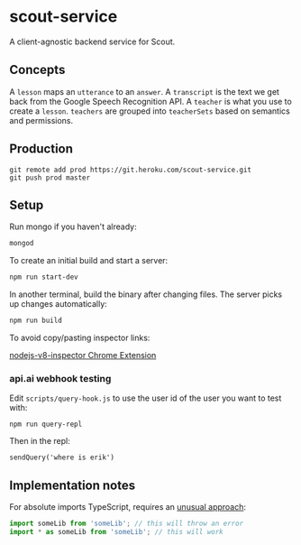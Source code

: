 # scout-service

A client-agnostic backend service for Scout.

## Concepts

A `lesson` maps an `utterance` to an `answer`.
A `transcript` is the text we get back from the Google Speech Recognition API.
A `teacher` is what you use to create a `lesson`.
`teachers` are grouped into `teacherSets` based on semantics and permissions.

## Production

```
git remote add prod https://git.heroku.com/scout-service.git
git push prod master
```

## Setup

Run mongo if you haven't already:
```sh
mongod
```

To create an initial build and start a server:
```sh
npm run start-dev
```

In another terminal, build the binary after changing files. The server picks
up changes automatically:
```sh
npm run build
```

To avoid copy/pasting inspector links:

[nodejs-v8-inspector Chrome Extension](https://chrome.google.com/webstore/detail/nodejs-v8-inspector/lfnddfpljnhbneopljflpombpnkfhggl?hl=en)

### api.ai webhook testing

Edit `scripts/query-hook.js` to use the user id of the user you want to test with:

```
npm run query-repl
```

Then in the repl:

```
sendQuery('where is erik')
```

## Implementation notes

For absolute imports TypeScript, requires an [unusual approach](http://www.jbrantly.com/es6-modules-with-typescript-and-webpack/):

```js
import someLib from 'someLib'; // this will throw an error
import * as someLib from 'someLib'; // this will work
```

